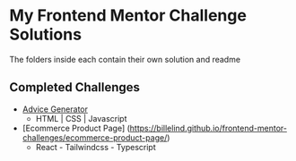 # My Frontend Mentor Challenge Solutions

The folders inside each contain their own solution and readme

## Completed Challenges

- [Advice Generator](https://billelind.github.io/frontend-mentor-challenges/advice-generator/) 
    - HTML | CSS | Javascript
- [Ecommerce Product Page] (https://billelind.github.io/frontend-mentor-challenges/ecommerce-product-page/)
  - React - Tailwindcss - Typescript

